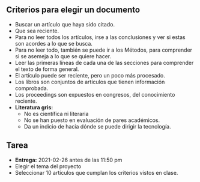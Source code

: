 
## Criterios para elegir un documento

- Buscar un artículo que haya sido citado.
- Que sea reciente.
- Para no leer todos los artículos, irse a las conclusiones y ver si estas son acordes a lo que se busca.
- Para no leer todo, también se puede ir a los Métodos, para comprender si se asemeja a lo que se quiere hacer.
- Leer las primeras líneas de cada una de las secciones para comprender el texto de forma general.
- El artículo puede ser reciente, pero un poco más procesado.
- Los libros son conjuntos de artículos que tienen información comprobada.
- Los proceedings son expuestos en congresos, del conocimiento reciente.
- **Literatura gris:**
  - No es científica ni literaria
  - No se han puesto en evaluación de pares académicos.
  - Da un indicio de hacia dónde se puede dirigir la tecnología.

## Tarea

- **Entrega:** 2021-02-26 antes de las 11:50 pm
- Elegir el tema del proyecto
- Seleccionar 10 artículos que cumplan los criterios vistos en clase.